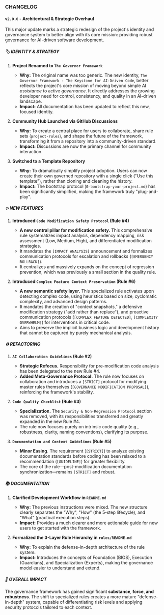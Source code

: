 ### CHANGELOG

#### `v2.0.0` - Architectural & Strategic Overhaul

This major update marks a strategic redesign of the project's identity and governance system to better align with its core mission: providing robust governance for AI-driven software development.

##### 🏷️ IDENTITY & STRATEGY

1.  **Project Renamed to `The Governor Framework`**
    *   **Why:** The original name was too generic. The new identity, `The Governor Framework - The Keystone for AI-Driven Code`, better reflects the project's core mission of moving beyond simple AI *assistance* to active *governance*. It directly addresses the growing developer need for control, consistency, and quality in an AI-driven landscape.
    *   **Impact:** All documentation has been updated to reflect this new, focused identity.

2.  **Community Hub Launched via GitHub Discussions**
    *   **Why:** To create a central place for users to collaborate, share rule sets (`project-rules`), and shape the future of the framework, transforming it from a repository into a community-driven standard.
    *   **Impact:** Discussions are now the primary channel for community interaction.

3.  **Switched to a Template Repository**
    *   **Why:** To dramatically simplify project adoption. Users can now create their own governed repository with a single click ("Use this template"), rather than cloning and cleaning the history.
    *   **Impact:** The bootstrap protocol (`0-bootstrap-your-project.md`) has been significantly simplified, making the framework truly "plug-and-play".

##### ✨ NEW FEATURES

1.  **Introduced `Code Modification Safety Protocol` (Rule #4)**
    *   **A new central pillar for modification safety.** This comprehensive rule systematizes impact analysis, dependency mapping, risk assessment (Low, Medium, High), and differentiated modification strategies.
    *   It mandates the `[IMPACT ANALYSIS]` announcement and formalizes communication protocols for escalation and rollbacks (`[EMERGENCY ROLLBACK]`).
    *   It centralizes and massively expands on the concept of regression prevention, which was previously a small section in the quality rule.

2.  **Introduced `Complex Feature Context Preservation` (Rule #6)**
    *   **A new semantic safety layer.** This specialized rule activates upon detecting complex code, using heuristics based on size, cyclomatic complexity, and advanced design patterns.
    *   It mandates the creation of "context snapshots," a defensive modification strategy ("add rather than replace"), and proactive communication protocols (`[COMPLEX FEATURE DETECTED]`, `[COMPLEXITY OVERWHELM]`) for interventions in critical code.
    *   Aims to preserve the implicit business logic and development history that cannot be captured by purely mechanical analysis.

##### ♻️ REFACTORING

1.  **`AI Collaboration Guidelines` (Rule #2)**
    *   **Strategic Refocus.** Responsibility for pre-modification code analysis has been delegated to the new Rule #4.
    *   **Added Meta-Governance Protocol.** The rule now focuses on collaboration and introduces a `[STRICT]` protocol for modifying master rules themselves (`[GOVERNANCE MODIFICATION PROPOSAL]`), reinforcing the framework's stability.

2.  **`Code Quality Checklist` (Rule #3)**
    *   **Specialization.** The `Security & Non-Regression Protocol` section was removed, with its responsibilities transferred and greatly expanded in the new Rule #4.
    *   The rule now focuses purely on intrinsic code quality (e.g., robustness, clarity, naming conventions), clarifying its purpose.

3.  **`Documentation and Context Guidelines` (Rule #5)**
    *   **Minor Easing.** The requirement (`[STRICT]`) to analyze existing documentation standards before coding has been relaxed to a recommendation (`[GUIDELINE]`) for greater flexibility.
    *   The core of the rule—post-modification documentation synchronization—remains `[STRICT]` and robust.

##### 📚 DOCUMENTATION

1.  **Clarified Development Workflow in `README.md`**
    *   **Why:** The previous instructions were mixed. The new structure clearly separates the "Why", "How" (the 5-step lifecycle), and "What" (practical execution steps).
    *   **Impact:** Provides a much clearer and more actionable guide for new users to get started with the framework.

2.  **Formalized the 3-Layer Rule Hierarchy in `rules/README.md`**
    *   **Why:** To explain the defense-in-depth architecture of the rule system.
    *   **Impact:** Introduces the concepts of Foundation (BIOS), Execution (Guardians), and Specialization (Experts), making the governance model easier to understand and extend.

##### 🚀 OVERALL IMPACT

The governance framework has gained significant **substance, force, and robustness**. The shift to specialized rules creates a more mature "defense-in-depth" system, capable of differentiating risk levels and applying security protocols tailored to each context.
